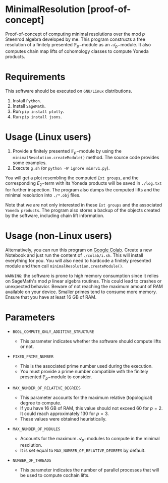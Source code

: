 # MinimalResolution [proof-of-concept]

Proof-of-concept of computing minimal resolutions over the mod $p$ Steenrod algebra developed by me. This program constructs a free resolution of a finitely presented $\mathbb{F}_p-$module as an $\mathcal{A}_p-$module. It also computes chain map lifts of cohomology classes to compute Yoneda products.

# Requirements 

This software should be executed on ``GNU/Linux`` distributions.

1. Install ``Python``.
2. Install ``SageMath``.
3. Run ``pip install plotly``.
4. Run ``pip install jsons``.

# Usage (Linux users)

1. Provide a finitely presented $\mathbb{F}_p-$module by using the ``minimalResolution.createModule()`` method. The source code provides some examples.
2. Execute `g.sh` (or ``python -W ignore minrv1.py``).

You will get a plot resembling the computed `Ext groups`, and the corresponding $E_2-$term with its Yoneda products will be saved in ``./log.txt`` for further inspection. The program also dumps the computed lifts and the minimal resolution into ``./*.obj`` files.

Note that we are not only interested in these `Ext groups` and the associated ``Yoneda products``. The program also stores a backup of the objects created by the software, including chain lift information.

# Usage (non-Linux users)

Alternatively, you can run this program on [Google Colab](https://colab.google/). Create a new Notebook and just run the content of ``./colab/i.sh``. This will install everything for you. You will also need to hardcode a finitely presented module and then call ``minimalResolution.createModule()``.

``WARNING``: the software is prone to high memory consumption since it relies on SageMath's mod $p$ linear algebra routines. This could lead to crashes or unexpected behavior. Beware of not reaching the maximum amount of RAM available on your device. Smaller primes tend to consume more memory. Ensure that you have at least 16 GB of RAM. 

# Parameters

* ``BOOL_COMPUTE_ONLY_ADDITIVE_STRUCTURE`` 
  - This parameter indicates whether the software should compute lifts or not.

* ``FIXED_PRIME_NUMBER`` 
  - This is the associated prime number used during the execution.
  - You must provide a prime number compatible with the finitely presented $\mathbb{F}_p-$module to consider.

* ``MAX_NUMBER_OF_RELATIVE_DEGREES`` 
  - This parameter accounts for the maximum relative (topological) degree to compute.
  - If you have 16 GB of RAM, this value should not exceed 60 for $p = 2$. It could reach approximately 130 for $p = 3$.
  - These values were obtained heuristically.

* ``MAX_NUMBER_OF_MODULES`` 
  - Accounts for the maximum $\mathcal{A}_p-$modules to compute in the minimal resolution.
  - It is set equal to `MAX_NUMBER_OF_RELATIVE_DEGREES` by default.

* ``NUMBER_OF_THREADS``
  - This parameter indicates the number of parallel processes that will be used to compute cochain lifts.


